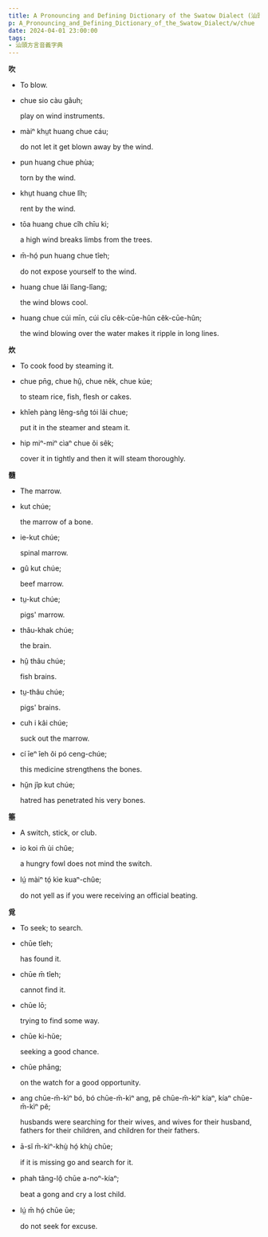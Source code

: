 ```yaml
---
title: A Pronouncing and Defining Dictionary of the Swatow Dialect (汕頭方言音義字典) / chue
p: A_Pronouncing_and_Defining_Dictionary_of_the_Swatow_Dialect/w/chue
date: 2024-04-01 23:00:00
tags: 
- 汕頭方言音義字典
---
```



**吹**
- To blow.

- chue sio càu gâuh;

  play on wind instruments.

- màiⁿ khṳt huang chue cáu;

  do not let it get blown away by the wind.

- pun huang chue phùa;

  torn by the wind.

- khṳt huang chue lîh;

  rent by the wind.

- tōa huang chue cîh chīu ki;

  a high wind breaks limbs from the trees.

- m̄-hó̤ pun huang chue tîeh;

  do not expose yourself to the wind.

- huang chue lâi lîang-lîang;

  the wind blows cool.

- huang chue cúi mīn, cúi cĭu cêk-cūe-hûn cêk-cūe-hûn;

  the wind blowing over the water makes it ripple in long lines. 

**炊**
- To cook food by steaming it.

- chue pn̄g, chue hṳ̂, chue nêk, chue kúe;

  to steam rice, fish, flesh or cakes.

- khîeh pàng lêng-sn̂g tói lâi chue;

  put it in the steamer and steam it.

- hip miⁿ-miⁿ cìaⁿ chue ŏi sêk;

  cover it in tightly and then it will steam thoroughly.

**髓**
- The marrow.

- kut chúe;

  the marrow of a bone.

- ie-kut chúe;

  spinal marrow.

- gû kut chúe;

  beef marrow.

- tṳ-kut chúe;

  pigs' marrow.

- thâu-khak chúe;

  the brain.

- hṳ̂ thâu chúe;

  fish brains.

- tṳ-thâu chúe;

  pigs' brains.

- cuh i kâi chúe;

  suck out the marrow.

- cí īeⁿ îeh ŏi pó ceng-chúe;

  this medicine strengthens the bones.

- hṳ̆n jîp kut chúe;

  hatred has penetrated his very bones.

**箠**
- A switch, stick, or club.

- io koi m̄ ùi chûe;

  a hungry fowl does not mind the switch.

- lṳ́ màiⁿ tó̤ kìe kuaⁿ-chûe;

  do not yell as if you were receiving an official beating.

**覓**
- To seek; to search.

- chūe tîeh;

  has found it.

- chūe m̄ tîeh;

  cannot find it.

- chūe lō;

  trying to find some way.

- chūe ki-hŭe;

  seeking a good chance.

- chūe phāng;

  on the watch for a good opportunity.

- ang chūe-m̄-kìⁿ bó, bó chūe-m̄-kìⁿ ang, pĕ chūe-m̄-kìⁿ kíaⁿ, kíaⁿ chūe-m̄-kìⁿ pĕ;

  husbands were searching for their wives, and wives for their husband, fathers for their children, and children for their  fathers.

- ā-sĭ m̄-kìⁿ-khṳ̀ hó̤ khṳ̀ chūe;

  if it is missing go and search for it.

- phah tâng-lô̤ chūe a-noⁿ-kíaⁿ;

  beat a gong and cry a lost child.

- lṳ́ m̄ hó̤ chūe ūe;

  do not seek for excuse.